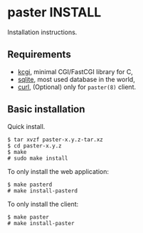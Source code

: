 paster INSTALL
==============

Installation instructions.

Requirements
------------

- [kcgi][], minimal CGI/FastCGI library for C,
- [sqlite][], most used database in the world,
- [curl][], (Optional) only for `paster(8)` client.

Basic installation
------------------

Quick install.

	$ tar xvzf paster-x.y.z-tar.xz
	$ cd paster-x.y.z
	$ make
	# sudo make install

To only install the web application:

	$ make pasterd
	# make install-pasterd

To only install the client:

	$ make paster
	# make install-paster

[curl]: https://curl.haxx.se
[kcgi]: https://kristaps.bsd.lv/kcgi
[sqlite]: https://www.sqlite.org
